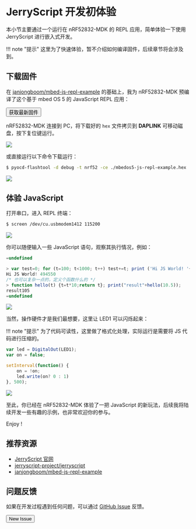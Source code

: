 # JerryScript 开发初体验

本小节主要通过一个运行在 nRF52832-MDK 的 REPL 应用，简单体验一下使用 JerryScript 进行嵌入式开发。

!!! note "提示"
    这里为了快速体验，暂不介绍如何编译固件，后续章节将会涉及到。

## 下载固件
在 [janjongboom/mbed-js-repl-example](https://github.com/janjongboom/mbed-js-repl-example) 的基础上，我为 nRF52832-MDK 预编译了这个基于 mbed OS 5 的 JavaScript REPL 应用：

<a href="/nrf52832-mdk/jerryscript/mbedos5-js-repl-example.hex"><button data-md-color-primary="indigo">获取最新固件</button></a>

nRF52832-MDK 连接到 PC，将下载好的 `hex` 文件拷贝到 **DAPLINK** 可移动磁盘，按下复位键运行。

![](https://img.makerdiary.co/wiki/nrf52832mdk/mbed-js-repl-download.png)

或直接运行以下命令下载运行：

``` sh
$ pyocd-flashtool -d debug -t nrf52 -ce ./mbedos5-js-repl-example.hex

```

![](https://img.makerdiary.co/wiki/nrf52832mdk/mbed-js-repl-pyocd.png)

## 体验 JavaScript
打开串口，进入 REPL 终端：

``` sh
$ screen /dev/cu.usbmodem1412 115200
```

![](https://img.makerdiary.co/wiki/nrf52832mdk/mbed-jerry-repl.png)

你可以随便输入一些 JavaScript 语句，观察其执行情况，例如：

``` javascript
=undefined

> var test=0; for (t=100; t<1000; t++) test+=t; print ('Hi JS World! '+test);
Hi JS World! 494550
/* 也可以复杂一点的，定义个函数什么的 */
> function hello(t) {t=t*10;return t}; print("result"+hello(10.5));
result105
=undefined
```

![](https://img.makerdiary.co/wiki/nrf52832mdk/mbed-jerry-exec-js.png)



当然，操作硬件才是我们最想要，这里让 LED1 可以闪烁起来：

!!! note "提示"
    为了代码可读性，这里做了格式化处理，实际运行是需要将 JS 代码进行压缩的。

``` javascript
var led = DigitalOut(LED1); 
var on = false; 

setInterval(function() { 
    on = !on; 
    led.write(on? 0 : 1)
}, 500);

```

![](https://img.makerdiary.co/wiki/nrf52832mdk/mbed-jerry-blinky.png)

至此，你已经在 nRF52832-MDK 体验了一把 JavaScript 的新玩法，后续我将陆续开发一些有趣的示例，也非常欢迎你的参与。

Enjoy !

## 推荐资源

* [JerryScript 官网](http://jerryscript.net)
* [jerryscript-project/jerryscript](https://github.com/jerryscript-project/jerryscript)
* [janjongboom/mbed-js-repl-example](https://github.com/janjongboom/mbed-js-repl-example)


## 问题反馈

如果在开发过程遇到任何问题，可以通过 [GitHub Issue](https://github.com/makerdiary/nrf52832-mdk/issues) 反馈。

<a href="https://github.com/makerdiary/nrf52832-mdk/issues/new"><button data-md-color-primary="green">New Issue</button></a>

